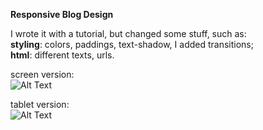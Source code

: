 <strong>Responsive Blog Design</strong>

I wrote it with a tutorial, but changed some stuff, such as:<br>
<strong>styling</strong>: colors, paddings, text-shadow, I added transitions;<br>
<strong>html</strong>: different texts, urls.

screen version:<br>
![Alt Text](https://media.giphy.com/media/VJkpys0wQe3uch8E86/giphy.gif)

tablet version: <br>
![Alt Text](https://media.giphy.com/media/Jq2VIZt0FnvftU9P0l/giphy.gif)
